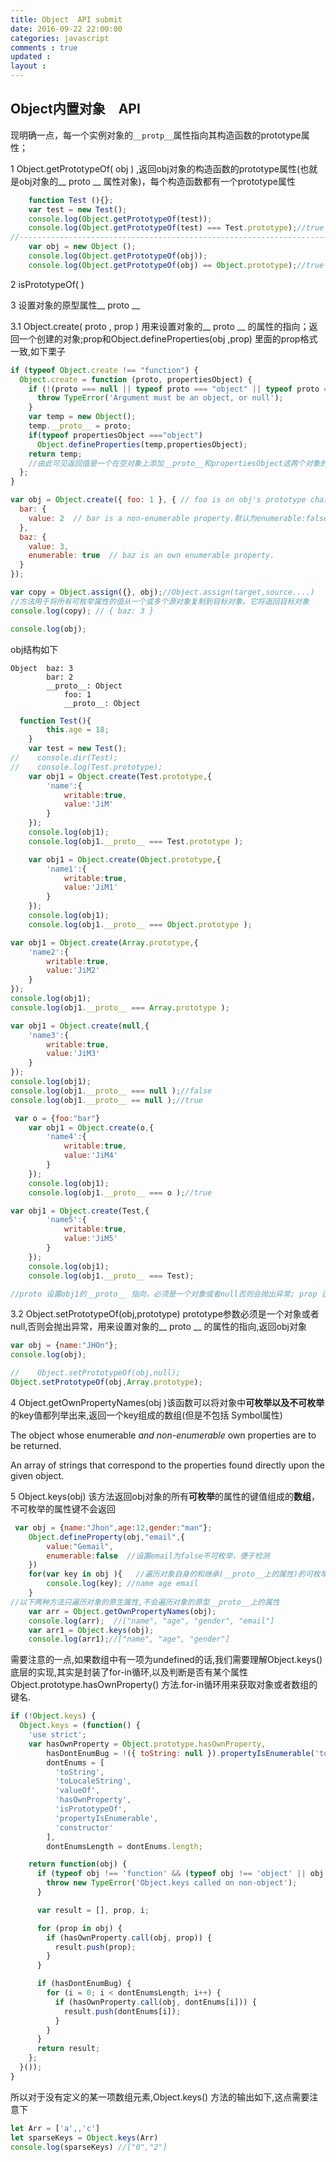 ```yaml
---
title: Object  API submit
date: 2016-09-22 22:00:00
categories: javascript
comments : true 
updated : 
layout : 
---
```


## Object内置对象　API  

现明确一点，每一个实例对象的`__protp__`属性指向其构造函数的prototype属性；

1 Object.getPrototypeOf( obj )  ,返回obj对象的构造函数的prototype属性(也就是obj对象的__ proto __ 属性对象)，每个构造函数都有一个prototype属性

```javascript
    function Test (){};
    var test = new Test();
    console.log(Object.getPrototypeOf(test));
    console.log(Object.getPrototypeOf(test) === Test.prototype);//true
//-------------------------------------------------------------------------
	var obj = new Object ();
    console.log(Object.getPrototypeOf(obj));
    console.log(Object.getPrototypeOf(obj) == Object.prototype);//true
```

2 isPrototypeOf( )



3 设置对象的原型属性__ proto __ 

3.1 Object.create( proto , prop )  用来设置对象的__ proto __ 的属性的指向；返回一个创建的对象;prop和Object.defineProperties(obj ,prop) 里面的prop格式一致,如下栗子

```javascript
if (typeof Object.create !== "function") {
  Object.create = function (proto, propertiesObject) {
    if (!(proto === null || typeof proto === "object" || typeof proto === "function")) {
      throw TypeError('Argument must be an object, or null');
    }
    var temp = new Object();
    temp.__proto__ = proto;
    if(typeof propertiesObject ==="object")
      Object.defineProperties(temp,propertiesObject);
    return temp;
    //由此可见返回值是一个在空对象上添加__proto__和propertiesObject这两个对象的新对象；
  };
}
```

```javascript
var obj = Object.create({ foo: 1 }, { // foo is on obj's prototype chain.
  bar: {
    value: 2  // bar is a non-enumerable property.默认为enumerable:false,即不可枚举；
  },
  baz: {
    value: 3,
    enumerable: true  // baz is an own enumerable property.
  }
});

var copy = Object.assign({}, obj);//Object.assign(target,source....)
//方法用于将所有可枚举属性的值从一个或多个源对象复制到目标对象。它将返回目标对象
console.log(copy); // { baz: 3 }

console.log(obj);
```

obj结构如下

```
Object  baz: 3
	    bar: 2
        __proto__: Object
            foo: 1
            __proto__: Object
```

```javascript
  function Test(){
        this.age = 18;
    }
    var test = new Test();
//    console.dir(Test);
//    console.log(Test.prototype);
    var obj1 = Object.create(Test.prototype,{
        'name':{
            writable:true,
            value:'JiM'
        }
    });
    console.log(obj1);
    console.log(obj1.__proto__ === Test.prototype );

    var obj1 = Object.create(Object.prototype,{
        'name1':{
            writable:true,
            value:'JiM1'
        }
    });
    console.log(obj1);
    console.log(obj1.__proto__ === Object.prototype );

var obj1 = Object.create(Array.prototype,{
    'name2':{
        writable:true,
        value:'JiM2'
    }
});
console.log(obj1);
console.log(obj1.__proto__ === Array.prototype );

var obj1 = Object.create(null,{
    'name3':{
        writable:true,
        value:'JiM3'
    }
});
console.log(obj1);
console.log(obj1.__proto__ === null );//false
console.log(obj1.__proto__ == null );//true

 var o = {foo:"bar"}
    var obj1 = Object.create(o,{
        'name4':{
            writable:true,
            value:'JiM4'
        }
    });
    console.log(obj1);
    console.log(obj1.__proto__ === o );//true

var obj1 = Object.create(Test,{
        'name5':{
            writable:true,
            value:'JiM5'
        }
    });
    console.log(obj1);
    console.log(obj1.__proto__ === Test);

//proto 设置obj1的__proto__ 指向，必须是一个对象或者null否则会抛出异常; prop 设置 obj1 的属性值
```

3.2 Object.setPrototypeOf(obj,prototype)  prototype参数必须是一个对象或者null,否则会抛出异常，用来设置对象的__ proto __ 的属性的指向,返回obj对象

```javascript
var obj = {name:"JHOn"};
console.log(obj);

//    Object.setPrototypeOf(obj,null);
Object.setPrototypeOf(obj,Array.prototype);
```

4 Object.getOwnPropertyNames(obj )该函数可以将对象中**可枚举以及不可枚举**的key值都列举出来,返回一个key组成的数组(但是不包括 Symbol属性)

The object whose enumerable *and non-enumerable* own properties are to be returned.

An array of strings that correspond to the properties found directly upon the given object.

5 Object.keys(obj)  该方法返回obj对象的所有**可枚举**的属性的键值组成的**数组**，不可枚举的属性键不会返回

```javascript
 var obj = {name:"Jhon",age:12,gender:"man"};
    Object.defineProperty(obj,"email",{
        value:"Gemail",
        enumerable:false  //设置email为false不可枚举，便于检测
    })
    for(var key in obj ){   //遍历对象自身的和继承(__proto__上的属性)的可枚举的属性
        console.log(key); //name age email
    }
//以下两种方法只遍历对象的原生属性,不会遍历对象的原型__proto__上的属性
    var arr = Object.getOwnPropertyNames(obj);
    console.log(arr);  //["name", "age", "gender", "email"] 
	var arr1 = Object.keys(obj);
    console.log(arr1);//["name", "age", "gender"]

```

需要注意的一点,如果数组中有一项为undefined的话,我们需要理解Object.keys()底层的实现,其实是封装了for-in循环,以及判断是否有某个属性Object.prototype.hasOwnProperty() 方法.for-in循环用来获取对象或者数组的键名.

```javascript
if (!Object.keys) {
  Object.keys = (function() {
    'use strict';
    var hasOwnProperty = Object.prototype.hasOwnProperty,
        hasDontEnumBug = !({ toString: null }).propertyIsEnumerable('toString'),
        dontEnums = [
          'toString',
          'toLocaleString',
          'valueOf',
          'hasOwnProperty',
          'isPrototypeOf',
          'propertyIsEnumerable',
          'constructor'
        ],
        dontEnumsLength = dontEnums.length;

    return function(obj) {
      if (typeof obj !== 'function' && (typeof obj !== 'object' || obj === null)) {
        throw new TypeError('Object.keys called on non-object');
      }

      var result = [], prop, i;

      for (prop in obj) {
        if (hasOwnProperty.call(obj, prop)) {
          result.push(prop);
        }
      }

      if (hasDontEnumBug) {
        for (i = 0; i < dontEnumsLength; i++) {
          if (hasOwnProperty.call(obj, dontEnums[i])) {
            result.push(dontEnums[i]);
          }
        }
      }
      return result;
    };
  }());
}
```

所以对于没有定义的某一项数组元素,Object.keys() 方法的输出如下,这点需要注意下

```javascript
let Arr = ['a',,'c']
let sparseKeys = Object.keys(Arr)
console.log(sparseKeys) //["0","2"]
```

